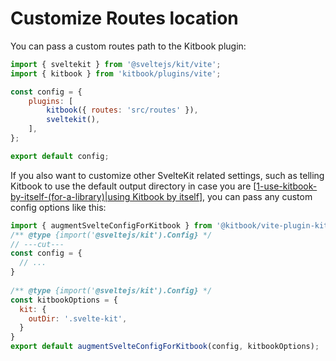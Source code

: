 # Customize Routes location

You can pass a custom routes path to the Kitbook plugin:

```js title="vite.config.js" {6}
import { sveltekit } from '@sveltejs/kit/vite';
import { kitbook } from 'kitbook/plugins/vite';

const config = {
	plugins: [
		kitbook({ routes: 'src/routes' }),
		sveltekit(),
	],
};

export default config;
```

If you also want to customize other SvelteKit related settings, such as telling Kitbook to use the default output directory in case you are [[1-use-kitbook-by-itself-(for-a-library)|using Kitbook by itself]], you can pass any custom config options like this:

```js twoslash title="svelte.config.js"
import { augmentSvelteConfigForKitbook } from '@kitbook/vite-plugin-kitbook';
/** @type {import('@sveltejs/kit').Config} */
// ---cut---
const config = {
  // ...
}
  
/** @type {import('@sveltejs/kit').Config} */
const kitbookOptions = { 
  kit: { 
    outDir: '.svelte-kit',
  }
}
export default augmentSvelteConfigForKitbook(config, kitbookOptions);
```





[//begin]: # "Autogenerated link references for markdown compatibility"
[1-use-kitbook-by-itself-(for-a-library)|using Kitbook by itself]: 1-use-kitbook-by-itself-(for-a-library) "Use Kitbook by Itself"
[//end]: # "Autogenerated link references"